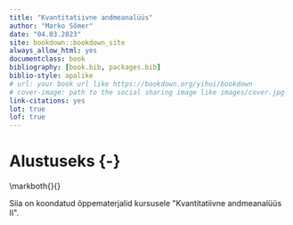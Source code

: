 ```yaml
--- 
title: "Kvantitatiivne andmeanalüüs"
author: "Marko Sõmer"
date: "04.03.2023"
site: bookdown::bookdown_site
always_allow_html: yes
documentclass: book
bibliography: [book.bib, packages.bib]
biblio-style: apalike
# url: your book url like https://bookdown.org/yihui/bookdown
# cover-image: path to the social sharing image like images/cover.jpg
link-citations: yes
lot: true
lof: true
---
```


# Alustuseks {-}
\markboth{}{}

Siia on koondatud õppematerjalid kursusele "Kvantitatiivne andmeanalüüs II".




